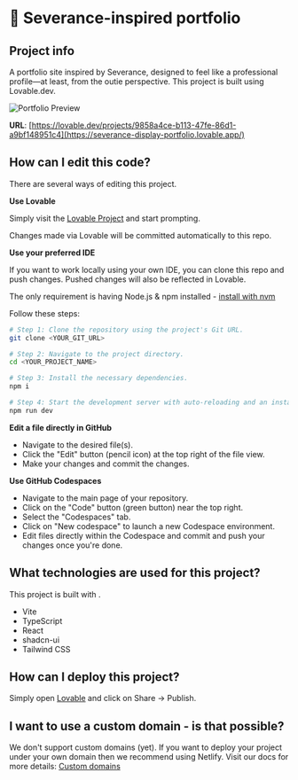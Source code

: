 # 🎈 Severance-inspired portfolio

## Project info
A portfolio site inspired by Severance, designed to feel like a professional profile—at least, from the outie perspective. This project is built using Lovable.dev. 

![Portfolio Preview](https://f9d6294b37cdbbb51eb70be7d329a9e0.cdn.bubble.io/f1740431669162x742827075695665200/CleanShot%202025-02-24%20at%2022.14.14%402x.png?_gl=1*1o15vtb*_gcl_au*MzQ2NTA5MzguMTc0MDQzMTU1OQ..*_ga*MTk4NTgxMDA4OS4xNzQwNDE1NjY1*_ga_BFPVR2DEE2*MTc0MDQxNTY2NC4xLjEuMTc0MDQzMTU3MS40MS4wLjA.)


**URL**: [https://lovable.dev/projects/9858a4ce-b113-47fe-86d1-a9bf148951c4](https://severance-display-portfolio.lovable.app/)

## How can I edit this code?

There are several ways of editing this project.

**Use Lovable**

Simply visit the [Lovable Project](https://lovable.dev/projects/9858a4ce-b113-47fe-86d1-a9bf148951c4) and start prompting.

Changes made via Lovable will be committed automatically to this repo.

**Use your preferred IDE**

If you want to work locally using your own IDE, you can clone this repo and push changes. Pushed changes will also be reflected in Lovable.

The only requirement is having Node.js & npm installed - [install with nvm](https://github.com/nvm-sh/nvm#installing-and-updating)

Follow these steps:

```sh
# Step 1: Clone the repository using the project's Git URL.
git clone <YOUR_GIT_URL>

# Step 2: Navigate to the project directory.
cd <YOUR_PROJECT_NAME>

# Step 3: Install the necessary dependencies.
npm i

# Step 4: Start the development server with auto-reloading and an instant preview.
npm run dev
```

**Edit a file directly in GitHub**

- Navigate to the desired file(s).
- Click the "Edit" button (pencil icon) at the top right of the file view.
- Make your changes and commit the changes.

**Use GitHub Codespaces**

- Navigate to the main page of your repository.
- Click on the "Code" button (green button) near the top right.
- Select the "Codespaces" tab.
- Click on "New codespace" to launch a new Codespace environment.
- Edit files directly within the Codespace and commit and push your changes once you're done.

## What technologies are used for this project?

This project is built with .

- Vite
- TypeScript
- React
- shadcn-ui
- Tailwind CSS

## How can I deploy this project?

Simply open [Lovable](https://lovable.dev/projects/9858a4ce-b113-47fe-86d1-a9bf148951c4) and click on Share -> Publish.

## I want to use a custom domain - is that possible?

We don't support custom domains (yet). If you want to deploy your project under your own domain then we recommend using Netlify. Visit our docs for more details: [Custom domains](https://docs.lovable.dev/tips-tricks/custom-domain/)
